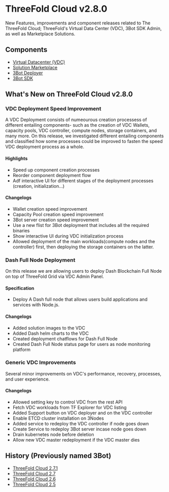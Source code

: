 

# ThreeFold Cloud v2.8.0

New Features, improvements and component releases related to The ThreeFold Cloud; ThreeFold's Virtual Data Center (VDC), 3Bot SDK Admin, as well as Marketplace Solutions.

## Components

- [Virtual Datacenter (VDC)](https://github.com/threefoldtech/js-sdk/tree/master/jumpscale/packages/vdc)
- [Solution Marketplace](https://github.com/threefoldtech/js-sdk/tree/master/jumpscale/packages/marketplace)
- [3Bot Deployer](https://github.com/threefoldtech/js-sdk/tree/master/jumpscale/packages/threebot_deployer)
- [3Bot SDK](https://github.com/threefoldtech/js-sdk/tree/development/master/packages/tfgrid_solutions)


## What's New on ThreeFold Cloud v2.8.0

### VDC Deployment Speed Improvement

A VDC Deployment consists of numeourous creation processess of different entailing components- such as the creation of VDC Wallets, capacity pools, VDC controller, compute nodes, storage containers, and many more. On this release, we investigated different entailing components and classified how some processes could be improved to fasten the speed VDC deployment process as a whole. 

#### Highlights
- Speed up component creation processes
- Reorder component deployment flow
- Adf interactive UI for different stages of the deployment processes (creation, initialization...)

#### Changelogs
- Wallet creation speed improvement
- Capacity Pool creation speed improvement
- 3Bot server creation speed improvement
- Use a new flist for 3Bot deployment that includes all the required binaries
- Show interactive UI during VDC initialization process
- Allowed deployment of the main workloads(compute nodes and the controller) first, then deploying the storage containers on the latter.

### Dash Full Node Deployment

On this release we are allowing users to deploy Dash Blockchain Full Node on top of ThreeFold Grid via VDC Admin Panel. 

#### Specification

- Deploy A Dash full node that allows users build applications and services with Node.js. 

#### Changelogs

- Added solution images to the VDC
- Added Dash helm charts to the VDC
- Created deployment chatflows for Dash Full Node
- Created Dash Full Node status page for users as node monitoring platform

### Generic VDC Improvements

Several minor improvements on VDC's performance, recovery, processes, and user experience.

#### Changelogs

- Allowed setting key to control VDC from the rest API 
- Fetch VDC workloads from TF Explorer for VDC listing 
- Added Support button on VDC deployer and on the VDC controller
- Enable ETCD cluster installation on 3Nodes
- Added service to redeploy the VDC controller if node goes down
- Create Service to redeploy 3Bot server incase node goes down
- Drain kubernetes node before deletion
- Allow new VDC master redeployment if the VDC master dies

## History (Previously named 3Bot)

- [ThreeFold Cloud 2.7.1](https://github.com/threefoldtech/home/blob/tfcloud2.7.1/products/3bot2.7.md)
- [ThreeFold Cloud 2.7](https://github.com/threefoldtech/home/blob/tfcloud2.7.1/products/3bot2.7.md)
- [ThreeFold Cloud 2.6](https://github.com/threefoldtech/home/blob/tfcloud2.7.1/products/3bot2.6.md)
- [ThreeFold Cloud 2.5](https://github.com/threefoldtech/home/blob/tfcloud2.7.1/products/3bot2.5.md)

